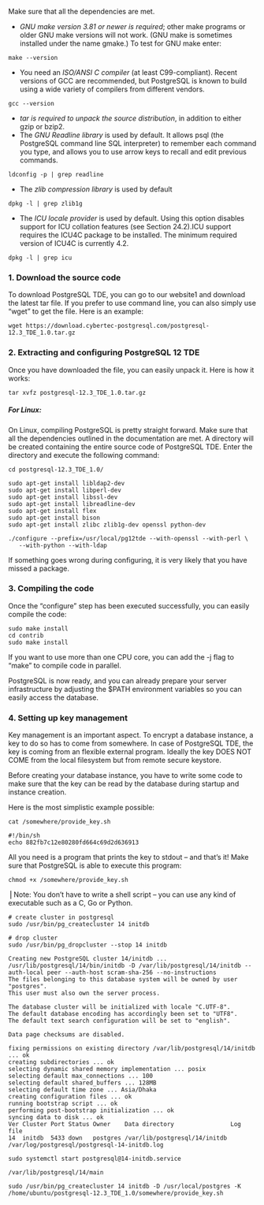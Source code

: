 
Make sure that all the dependencies are met.

- _GNU make version 3.81 or newer is required_; other make programs or older GNU make versions will not work. (GNU make is sometimes installed under the name gmake.) To test for GNU make enter:

```
make --version
```
- You need an _ISO/ANSI C compiler_ (at least C99-compliant). Recent versions of GCC are recommended, but PostgreSQL is known to build using a wide variety of compilers from different vendors.
```
gcc --version
```
- _tar is required to unpack the source distribution_, in addition to either gzip or bzip2.
- The _GNU Readline library_ is used by default. It allows psql (the PostgreSQL command line SQL interpreter) to remember each command you type, and allows you to use arrow keys to recall and edit previous commands.

```
ldconfig -p | grep readline
```

- The _zlib compression library_ is used by default
```
dpkg -l | grep zlib1g
```
- The _ICU locale provider_ is used by default. Using this option disables support for ICU collation features (see Section 24.2).ICU support requires the ICU4C package to be installed. The minimum required version of ICU4C is currently 4.2.
```
dpkg -l | grep icu
```


### 1. Download the source code
To download PostgreSQL TDE, you can go to our ​website1 and download the latest tar file. If you prefer to use command line, you can also simply use “wget” to get the file. Here is an example:

```
wget https://download.cybertec-postgresql.com/postgresql-12.3_TDE_1.0.tar.gz
```

### 2. Extracting and configuring PostgreSQL 12 TDE

Once you have downloaded the file, you can easily unpack it. Here is how it works:
```
tar xvfz postgresql-12.3_TDE_1.0.tar.gz
```
##### For Linux:

On Linux, compiling PostgreSQL is pretty straight forward. Make sure that all the dependencies outlined in the documentation are met. A directory will be created containing the entire source code of PostgreSQL TDE. Enter
the directory and execute the following command:

```
cd postgresql-12.3_TDE_1.0/
```

```
sudo apt-get install libldap2-dev
sudo apt-get install libperl-dev
sudo apt-get install libssl-dev
sudo apt-get install libreadline-dev
sudo apt-get install flex
sudo apt-get install bison
sudo apt-get install zlibc zlib1g-dev openssl python-dev
```


```
./configure --prefix=/usr/local/pg12tde --with-openssl --with-perl \
   --with-python --with-ldap
```

If something goes wrong during configuring, it is very likely that you have missed a package. 

### 3. Compiling the code

Once the “configure” step has been executed successfully, you can easily compile the code:

```
sudo make install
cd contrib
sudo make install
```

If you want to use more than one CPU core, you can add the -j flag to “make” to compile code in parallel. 

PostgreSQL is now ready, and you can already prepare your server infrastructure by adjusting the $PATH environment variables so you can easily access the database.


### 4. Setting up key management

Key management is an important aspect. To encrypt a database instance, a key to do so has to come from somewhere. In case of PostgreSQL TDE, the key is coming from an flexible external program. Ideally the key DOES NOT COME from the local filesystem but from remote secure keystore.

Before creating your database instance, you have to write some code to make sure that the key can be read by the database during startup and instance creation.

Here is the most simplistic example possible:

```
cat /somewhere/provide_key.sh 
```

```
#!/bin/sh 
echo 882fb7c12e80280fd664c69d2d636913
```

All you need is a program that prints the key to stdout – and that’s it! Make sure that PostgreSQL is able to execute this program:
```
chmod +x /somewhere/provide_key.sh
```

⎟   Note: You don’t have to write a shell script – you can use any kind of executable such as a C, Go or Python.


```
# create cluster in postgresql
sudo /usr/bin/pg_createcluster 14 initdb

# drop cluster
sudo /usr/bin/pg_dropcluster --stop 14 initdb
```
```
Creating new PostgreSQL cluster 14/initdb ...
/usr/lib/postgresql/14/bin/initdb -D /var/lib/postgresql/14/initdb --auth-local peer --auth-host scram-sha-256 --no-instructions
The files belonging to this database system will be owned by user "postgres".
This user must also own the server process.

The database cluster will be initialized with locale "C.UTF-8".
The default database encoding has accordingly been set to "UTF8".
The default text search configuration will be set to "english".

Data page checksums are disabled.

fixing permissions on existing directory /var/lib/postgresql/14/initdb ... ok
creating subdirectories ... ok
selecting dynamic shared memory implementation ... posix
selecting default max_connections ... 100
selecting default shared_buffers ... 128MB
selecting default time zone ... Asia/Dhaka
creating configuration files ... ok
running bootstrap script ... ok
performing post-bootstrap initialization ... ok
syncing data to disk ... ok
Ver Cluster Port Status Owner    Data directory                Log file
14  initdb  5433 down   postgres /var/lib/postgresql/14/initdb /var/log/postgresql/postgresql-14-initdb.log
```

```
sudo systemctl start postgresql@14-initdb.service
```

```
/var/lib/postgresql/14/main
```
```
sudo /usr/bin/pg_createcluster 14 initdb -D /usr/local/postgres -K /home/ubuntu/postgresql-12.3_TDE_1.0/somewhere/provide_key.sh
```
